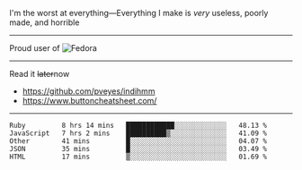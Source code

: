 I'm the worst at everything—Everything I make is *very* useless, poorly made, and horrible

___
Proud user of ![Fedora](https://img.shields.io/badge/-Fedora-blue?style=flat-square&logo=fedora)

___
Read it <s>later</s>now
- https://github.com/pveyes/indihmm
- https://www.buttoncheatsheet.com/

___
<!--START_SECTION:waka-->
```text
Ruby         8 hrs 14 mins   ████████████░░░░░░░░░░░░░   48.13 % 
JavaScript   7 hrs 2 mins    ██████████▒░░░░░░░░░░░░░░   41.09 % 
Other        41 mins         █░░░░░░░░░░░░░░░░░░░░░░░░   04.07 % 
JSON         35 mins         █░░░░░░░░░░░░░░░░░░░░░░░░   03.49 % 
HTML         17 mins         ▒░░░░░░░░░░░░░░░░░░░░░░░░   01.69 % 
```
<!--END_SECTION:waka-->
